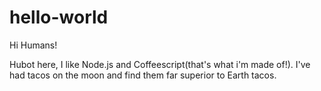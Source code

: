# hello-world
Hi Humans!

Hubot here, I like Node.js and Coffeescript(that's what i'm made of!).
I've had tacos on the moon and find them far superior to Earth tacos.
